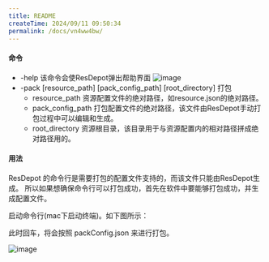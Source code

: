 ```yaml
---
title: README
createTime: 2024/09/11 09:50:34
permalink: /docs/vn4ww4bw/
---
```


#### 命令

* -help 该命令会使ResDepot弹出帮助界面
![image](1.PNG)
* -pack [resource_path] [pack_config_path] [root_directory] 打包
    * resource_path  资源配置文件的绝对路径，如resource.json的绝对路径。
    * pack_config_path  打包配置文件的绝对路径，该文件由ResDepot手动打包过程中可以编辑和生成。
    * root_directory  资源根目录，该目录用于与资源配置内的相对路径拼成绝对路径用的。


#### 用法

ResDepot 的命令行是需要打包的配置文件支持的，而该文件只能由ResDepot生成。 所以如果想确保命令行可以打包成功，首先在软件中要能够打包成功，并生成配置文件。

启动命令行(mac下启动终端)。如下图所示：

此时回车，将会按照 packConfig.json 来进行打包。

![image](2.PNG)